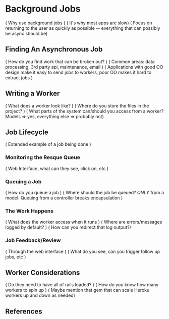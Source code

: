 # Background Jobs

( Why use background jobs )
( It's why most apps are slow)
( Focus on returning to the user as quickly as possible -- everything that can possibly be async should be)

## Finding An Asynchronous Job

( How do you find work that can be broken out? )
( Common areas: data processing, 3rd party api, maintenance, email )
( Applications with good OO design make it easy to send jobs to workers, poor OO makes it hard to extract jobs )

## Writing a Worker

( What does a worker look like? )
( Where do you store the files in the project? )
( What parts of the system can/should you access from a worker? Models => yes, everything else => probably not)

## Job Lifecycle

( Extended example of a job being done )

### Monitoring the Resque Queue

( Web Interface, what can they see, click on, etc )

### Queuing a Job

( How do you queue a job )
( Where should the job be queued? _ONLY_ from a model. Queuing from a controller breaks encapsulation )

### The Work Happens

( What does the worker access when it runs )
( Where are errors/messages logged by default? )
( How can you redirect that log output?)

### Job Feedback/Review

( Through the web interface )
( What do you see, can you trigger follow up jobs, etc )

## Worker Considerations

( Do they need to have all of rails loaded? )
( How do you know how many workers to spin up )
( Maybe mention that gem that can scale Heroku workers up and down as needed)

## References
